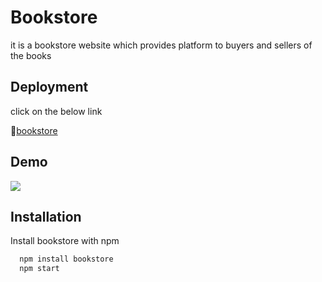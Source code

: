 
# Bookstore

it is a bookstore website which provides platform to buyers and sellers of the books


## Deployment

click on the below link 

🔗[bookstore](https://tatvasoft-8fb6nycj2-jaybhensdadia.vercel.app/)

## Demo

![](./ss/demo2.gif)


## Installation

Install bookstore with npm

```bash
  npm install bookstore
  npm start
```
    